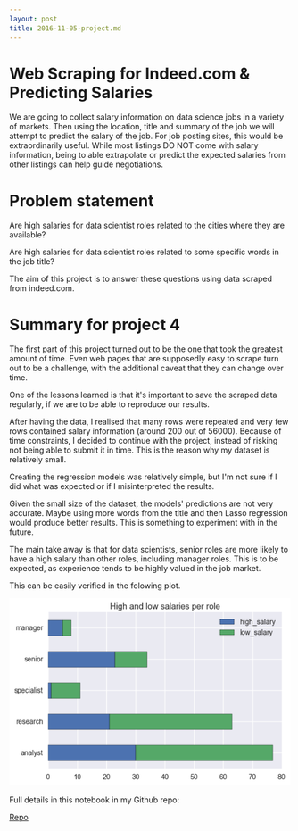 ```yaml
---
layout: post
title: 2016-11-05-project.md
---
```


# Web Scraping for Indeed.com & Predicting Salaries

We are going to collect salary information on data science jobs in a variety of markets. Then using the location, title and summary of the job we will attempt to predict the salary of the job. For job posting sites, this would be extraordinarily useful. While most listings DO NOT come with salary information, being to able extrapolate or predict the expected salaries from other listings can help guide negotiations.

# Problem statement
Are high salaries for data scientist roles related to the cities where they are available?

Are high salaries for data scientist roles related to some specific words in the job title?

The aim of this project is to answer these questions using data scraped from indeed.com.



# Summary for project 4

The first part of this project turned out to be the one that took the greatest amount of time.     Even web pages that are supposedly easy to scrape turn out to be a challenge, with the additional caveat that they can change over time.

One of the lessons learned is that it's important to save the scraped data regularly, if we are to be able to reproduce our results.

After having the data, I realised that many rows were repeated and very few rows contained salary information (around 200 out of 56000).  Because of time constraints, I decided to continue with the project, instead of risking not being able to submit it in time.  This is the reason why my dataset is relatively small.

Creating the regression models was relatively simple, but I'm not sure if I did what was expected or if I misinterpreted the results.

Given the small size of the dataset, the models' predictions are not very accurate.  Maybe using more words from the title and then Lasso regression would produce better results.  This is something to experiment with in the future.

The main take away is that for data scientists, senior roles are more likely to have a high salary than other roles, including manager roles.  This is to be expected, as experience tends to be highly valued in the job market.

This can be easily verified in the folowing plot.

![](../images/2016-11-05-salaries.png)

Full details in this notebook in my Github repo:

[Repo](https://github.com/acardocacho/DSI_LDN_1_HOMEWORK/blob/master/ana/week04-project/project04.ipynb)
